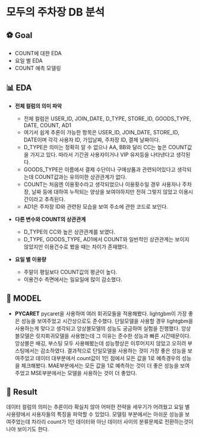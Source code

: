 # 모두의 주차장 DB 분석

## ⚽ Goal
  * COUNT에 대한 EDA
  * 요일 별 EDA
  * COUNT 예측 모델링

## 📊 EDA
 * **전체 컬럼의 의미 파악**
   - 전체 컬럼은 USER_ID, JOIN_DATE, D_TYPE, STORE_ID, GOODS_TYPE, DATE, COUNT, AD1
   - 여기서 쉽게 추론이 가능한 항목은 USER_ID, JOIN_DATE, STORE_ID, DATE이며 각각 사용자 ID, 가입날짜, 주차장 ID, 결제 날짜이다.
   - D_TYPE은 의미는 정확히 알 수 없으나 AA, BB와 달리 CC는 높은 COUNT값을 가지고 있다. 따라서 기간권 사용자이거나 VIP 유저등을 나타낸다고 생각된다.
   - GOODS_TYPE은 이름에서 결제 수단이나 구매상품과 관련되어있다고 생각되는데 COUNT값과는 유의미한 상관관계가 없다.
   - COUNT는 처음엔 이용횟수라고 생각되었으나 이용횟수일 경우 사용자나 주차장, 날짜 등에 대하여 누적되는 양상을 보여야하지만 전혀 그렇지 않았고 이용시간이라고 추측된다.
   - AD1은 주차장 ID와 관련된 모습을 보여 주소에 관한 코드로 보인다.

* **다른 변수와 COUNT의 상관관계**
  - D_TYPE의 CC와 높은 상관관계를 보였다.
  - D_TYPE, GOODS_TYPE, AD1에서 COUNT와 일반적인 상관관계는 보이지 않았지만 이용건수로 봤을 때는 차이가 존재했다.

* **요일 별 이용량**
  - 주말이 평일보다 COUNT값의 평균이 높다.
  - 이용건수 측면에서는 일요일에 많이 감소했다.

## 🔧 MODEL
 * **PYCARET**
 pycaret을 사용하여 여러 회귀모들을 적용해봤다. lightgbm이 가장 좋은 성능을 보여주었고 시간상으로도 준수했다. 단일모델을 사용할 경우 lightgbm을 사용하는게 맞다고 생각되고 앙상블모델의 성능도 궁금하여 실험을 진행했다. 앙상블모델은 릿지회귀모델을 사용했는데 그 이유는 준수한 성능과 빠른 시간때문이다. 앙상블은 배깅, 부스팅 모두 사용해봤는데 성능향상은 이루어지지 않았고 오히려 부스팅에서는 감소하였다. 
 결과적으로 단일모델을 사용하는 것이 가장 좋은 성능을 보여주었고 데이터 대부분에서 count값이 1인 점에서 모든 값을 1로 예측경우의 성능을 체크해봤다.
 MAE부분에서는 모든 값을 1로 예측하는 것이 더 좋은 성능을 보여주었고 MSE부분에서는 모델을 사용하는 것이 더 좋았다.
 
## 🎊 Result
데이터 컬럼의 의미는 추론이라 확실치 않아 어떠한 전략을 세우기가 어려웠고 요일 별 사용량에서 사용자들의 특징을 파악할 수 있었다. 모델링 부분에서는 아쉬운 성능을 보여주었는데 차라리 count가 1인 데이터와 아닌 데이터 사이의 분류문제로 전환하는것이 나아 보이기도 한다.
